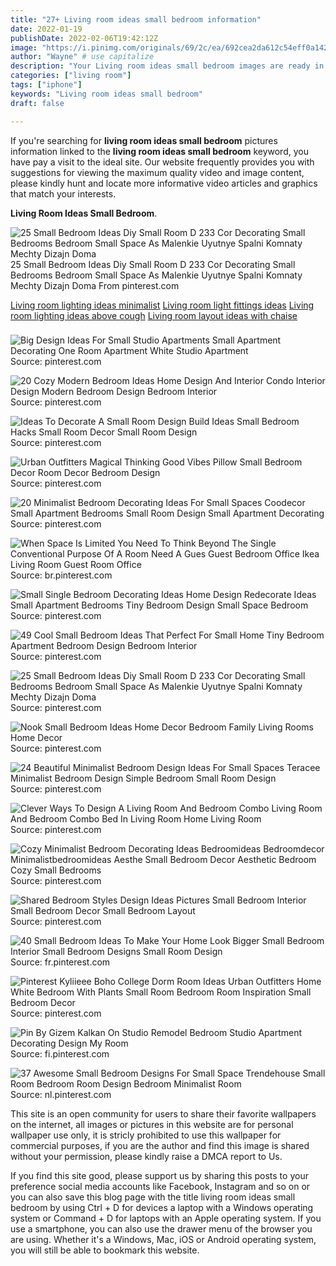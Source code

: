 ```yaml
---
title: "27+ Living room ideas small bedroom information"
date: 2022-01-19
publishDate: 2022-02-06T19:42:12Z
image: "https://i.pinimg.com/originals/69/2c/ea/692cea2da612c54eff0a142081643f52.jpg"
author: "Wayne" # use capitalize
description: "Your Living room ideas small bedroom images are ready in this website. Living room ideas small bedroom are a topic that is being searched for and liked by netizens now. You can Download the Living room ideas small bedroom files here. Find and Download all royalty-free images."
categories: ["living room"]
tags: ["iphone"]
keywords: "Living room ideas small bedroom"
draft: false

---
```


If you're searching for **living room ideas small bedroom** pictures information linked to the **living room ideas small bedroom** keyword, you have pay a visit to the ideal  site.  Our website frequently  provides you with  suggestions  for viewing  the maximum  quality video and image  content, please kindly hunt and locate more informative video articles and graphics  that match your interests.

**Living Room Ideas Small Bedroom**. 

![25 Small Bedroom Ideas Diy Small Room D 233 Cor Decorating Small Bedrooms Bedroom Small Space As Malenkie Uyutnye Spalni Komnaty Mechty Dizajn Doma](https://i.pinimg.com/originals/5c/91/59/5c9159e82ddce2757c28d61718041773.jpg "25 Small Bedroom Ideas Diy Small Room D 233 Cor Decorating Small Bedrooms Bedroom Small Space As Malenkie Uyutnye Spalni Komnaty Mechty Dizajn Doma")
25 Small Bedroom Ideas Diy Small Room D 233 Cor Decorating Small Bedrooms Bedroom Small Space As Malenkie Uyutnye Spalni Komnaty Mechty Dizajn Doma From pinterest.com

[Living room lighting ideas minimalist](/living-room-lighting-ideas-minimalist/)
[Living room light fittings ideas](/living-room-light-fittings-ideas/)
[Living room lighting ideas above cough](/living-room-lighting-ideas-above-cough/)
[Living room layout ideas with chaise](/living-room-layout-ideas-with-chaise/)



### 

 


![Big Design Ideas For Small Studio Apartments Small Apartment Decorating One Room Apartment White Studio Apartment](https://i.pinimg.com/736x/7e/40/25/7e40259ac7cb7b5a1fb080719241bf6f--small-studio-apartments-studio-apartment-design.jpg "Big Design Ideas For Small Studio Apartments Small Apartment Decorating One Room Apartment White Studio Apartment")
Source: pinterest.com

 

![20 Cozy Modern Bedroom Ideas Home Design And Interior Condo Interior Design Modern Bedroom Design Bedroom Interior](https://i.pinimg.com/originals/77/a1/bf/77a1bf3c1710e5d475defab608286da4.jpg "20 Cozy Modern Bedroom Ideas Home Design And Interior Condo Interior Design Modern Bedroom Design Bedroom Interior")
Source: pinterest.com

 

![Ideas To Decorate A Small Room Design Build Ideas Small Bedroom Hacks Small Room Decor Small Room Design](https://i.pinimg.com/originals/e4/5c/70/e45c70fbe56ffb7bcf8145a147e5ca02.jpg "Ideas To Decorate A Small Room Design Build Ideas Small Bedroom Hacks Small Room Decor Small Room Design")
Source: pinterest.com

 

![Urban Outfitters Magical Thinking Good Vibes Pillow Small Bedroom Decor Room Decor Bedroom Design](https://i.pinimg.com/originals/90/08/7f/90087f72fec42e37d9ec0340010b7eb6.jpg "Urban Outfitters Magical Thinking Good Vibes Pillow Small Bedroom Decor Room Decor Bedroom Design")
Source: pinterest.com

 

![20 Minimalist Bedroom Decorating Ideas For Small Spaces Coodecor Small Apartment Bedrooms Small Room Design Small Apartment Decorating](https://i.pinimg.com/originals/4b/a1/10/4ba1106ce572017f8db313edb62061e1.jpg "20 Minimalist Bedroom Decorating Ideas For Small Spaces Coodecor Small Apartment Bedrooms Small Room Design Small Apartment Decorating")
Source: pinterest.com

 

![When Space Is Limited You Need To Think Beyond The Single Conventional Purpose Of A Room Need A Gues Guest Bedroom Office Ikea Living Room Guest Room Office](https://i.pinimg.com/originals/f9/bb/6a/f9bb6a7b73cb3d6fdf519ed0a1c50042.gif "When Space Is Limited You Need To Think Beyond The Single Conventional Purpose Of A Room Need A Gues Guest Bedroom Office Ikea Living Room Guest Room Office")
Source: br.pinterest.com

 

![Small Single Bedroom Decorating Ideas Home Design Redecorate Ideas Small Apartment Bedrooms Tiny Bedroom Design Small Space Bedroom](https://i.pinimg.com/originals/be/22/0b/be220b257b4a830c3a94cfcbbfc3ed4a.jpg "Small Single Bedroom Decorating Ideas Home Design Redecorate Ideas Small Apartment Bedrooms Tiny Bedroom Design Small Space Bedroom")
Source: pinterest.com

 

![49 Cool Small Bedroom Ideas That Perfect For Small Home Tiny Bedroom Apartment Bedroom Design Bedroom Interior](https://i.pinimg.com/originals/e2/cc/bb/e2ccbbaa8fedd0a9c4356e885519e665.jpg "49 Cool Small Bedroom Ideas That Perfect For Small Home Tiny Bedroom Apartment Bedroom Design Bedroom Interior")
Source: pinterest.com

 

![25 Small Bedroom Ideas Diy Small Room D 233 Cor Decorating Small Bedrooms Bedroom Small Space As Malenkie Uyutnye Spalni Komnaty Mechty Dizajn Doma](https://i.pinimg.com/originals/5c/91/59/5c9159e82ddce2757c28d61718041773.jpg "25 Small Bedroom Ideas Diy Small Room D 233 Cor Decorating Small Bedrooms Bedroom Small Space As Malenkie Uyutnye Spalni Komnaty Mechty Dizajn Doma")
Source: pinterest.com

 

![Nook Small Bedroom Ideas Home Decor Bedroom Family Living Rooms Home Decor](https://i.pinimg.com/564x/8c/34/bd/8c34bdb82e9644534d0ed013e47ea4d3.jpg "Nook Small Bedroom Ideas Home Decor Bedroom Family Living Rooms Home Decor")
Source: pinterest.com

 

![24 Beautiful Minimalist Bedroom Design Ideas For Small Spaces Teracee Minimalist Bedroom Design Simple Bedroom Small Room Design](https://i.pinimg.com/originals/6f/bf/ba/6fbfba5211e005becfe2bf0d5de6315d.jpg "24 Beautiful Minimalist Bedroom Design Ideas For Small Spaces Teracee Minimalist Bedroom Design Simple Bedroom Small Room Design")
Source: pinterest.com

 

![Clever Ways To Design A Living Room And Bedroom Combo Living Room And Bedroom Combo Bed In Living Room Home Living Room](https://i.pinimg.com/originals/51/3a/a8/513aa891caaea95147582902e2df59aa.jpg "Clever Ways To Design A Living Room And Bedroom Combo Living Room And Bedroom Combo Bed In Living Room Home Living Room")
Source: pinterest.com

 

![Cozy Minimalist Bedroom Decorating Ideas Bedroomideas Bedroomdecor Minimalistbedroomideas Aesthe Small Bedroom Decor Aesthetic Bedroom Cozy Small Bedrooms](https://i.pinimg.com/originals/8f/68/d2/8f68d2fce18e67aaedf05677965ac1e7.png "Cozy Minimalist Bedroom Decorating Ideas Bedroomideas Bedroomdecor Minimalistbedroomideas Aesthe Small Bedroom Decor Aesthetic Bedroom Cozy Small Bedrooms")
Source: pinterest.com

 

![Shared Bedroom Styles Design Ideas Pictures Small Bedroom Interior Small Bedroom Decor Small Bedroom Layout](https://i.pinimg.com/736x/fb/79/33/fb7933b107dbb47b527285519e5b6e19.jpg "Shared Bedroom Styles Design Ideas Pictures Small Bedroom Interior Small Bedroom Decor Small Bedroom Layout")
Source: pinterest.com

 

![40 Small Bedroom Ideas To Make Your Home Look Bigger Small Bedroom Interior Small Bedroom Designs Small Room Design](https://i.pinimg.com/originals/36/95/f6/3695f6fd101635173b0626c5af60e9ff.jpg "40 Small Bedroom Ideas To Make Your Home Look Bigger Small Bedroom Interior Small Bedroom Designs Small Room Design")
Source: fr.pinterest.com

 

![Pinterest Kyliieee Boho College Dorm Room Ideas Urban Outfitters Home White Bedroom With Plants Small Room Bedroom Room Inspiration Small Bedroom Decor](https://i.pinimg.com/originals/6d/c5/fc/6dc5fcf887d57cdfac0445cb8918140d.jpg "Pinterest Kyliieee Boho College Dorm Room Ideas Urban Outfitters Home White Bedroom With Plants Small Room Bedroom Room Inspiration Small Bedroom Decor")
Source: pinterest.com

 

![Pin By Gizem Kalkan On Studio Remodel Bedroom Studio Apartment Decorating Design My Room](https://i.pinimg.com/originals/07/66/22/076622ab13537a6fb38962414f79a3df.jpg "Pin By Gizem Kalkan On Studio Remodel Bedroom Studio Apartment Decorating Design My Room")
Source: fi.pinterest.com

 

![37 Awesome Small Bedroom Designs For Small Space Trendehouse Small Room Bedroom Room Design Bedroom Minimalist Room](https://i.pinimg.com/originals/69/2c/ea/692cea2da612c54eff0a142081643f52.jpg "37 Awesome Small Bedroom Designs For Small Space Trendehouse Small Room Bedroom Room Design Bedroom Minimalist Room")
Source: nl.pinterest.com

 

This site is an open community for users to share their favorite wallpapers on the internet, all images or pictures in this website are for personal wallpaper use only, it is stricly prohibited to use this wallpaper for commercial purposes, if you are the author and find this image is shared without your permission, please kindly raise a DMCA report to Us.

If you find this site good, please support us by sharing this posts to your preference social media accounts like Facebook, Instagram and so on or you can also save this blog page with the title living room ideas small bedroom by using Ctrl + D for devices a laptop with a Windows operating system or Command + D for laptops with an Apple operating system. If you use a smartphone, you can also use the drawer menu of the browser you are using. Whether it's a Windows, Mac, iOS or Android operating system, you will still be able to bookmark this website.
